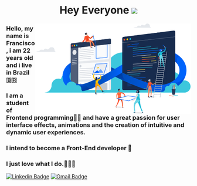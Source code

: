 <h1 align="center"> Hey Everyone <img src="https://raw.githubusercontent.com/kaueMarques/kaueMarques/master/hi.gif" width="35px"></h1>

<img align="right" src="https://github.com/francisco-das-chagas/francisco-das-chagas/blob/e7be76ec5fee9e0a14f24afc3782ad29754b1449/image.png" width="425"/>

### Hello, my name is Francisco, i am 22 years old and i live in Brazil 🇧🇷
### I am a student of Frontend programming👨‍💻 and have a great passion for user interface effects, animations and the creation of intuitive and dynamic user experiences.
### I intend to become a Front-End developer 🎯
### I just love what I do.💙💙💙 
 
[![Linkedin Badge](https://img.shields.io/badge/-LinkedIn-blue?style=flat-square&logo=Linkedin&logoColor=white&link=https://www.linkedin.com/in/f-chagas-dutra/)](https://www.linkedin.com/in/f-chagas-dutra/)
[![Gmail Badge](https://img.shields.io/badge/-Gmail-c14438?style=flat-square&logo=Gmail&logoColor=white&link=mailto:f.chagasdutra18@gmail.com)](mailto:f.chagasdutra18@gmail.com)

  
